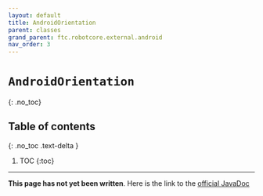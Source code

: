 ```yaml
---
layout: default
title: AndroidOrientation
parent: classes
grand_parent: ftc.robotcore.external.android
nav_order: 3
---
```

# `AndroidOrientation`
{: .no_toc}

## Table of contents
{: .no_toc .text-delta }

1. TOC
{:toc}
---
**This page has not yet been written**. Here is the link to the [official JavaDoc](https://ftctechnh.github.io/ftc_app/doc/javadoc/org/firstinspires/ftc/robotcore/external/android/AndroidOrientation.html)
        